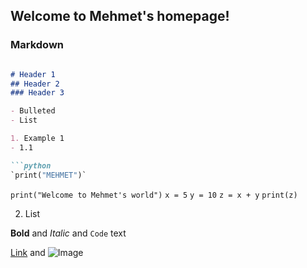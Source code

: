 ## Welcome to Mehmet's homepage!

### Markdown

```markdown

# Header 1
## Header 2
### Header 3

- Bulleted
- List

1. Example 1
- 1.1

```python
`print("MEHMET")`
```
`print("Welcome to Mehmet's world")`
`x = 5`
`y = 10`
`z = x + y`
`print(z)`


2. List

**Bold** and _Italic_ and `Code` text

[Link](url) and ![Image](src)
```
